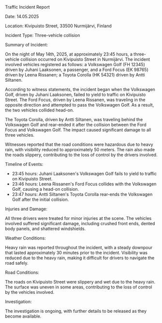 Traffic Incident Report

Date: 14.05.2025

Location: Kivipuisto Street, 33500 Nurmijärvi, Finland

Incident Type: Three-vehicle collision

Summary of Incident:

On the night of May 14th, 2025, at approximately 23:45 hours, a three-vehicle collision occurred on Kivipuisto Street in Nurmijärvi. The incident involved vehicles registered as follows: a Volkswagen Golf (FH 12345) driven by Juhani Laaksonen, a passenger, and a Ford Focus (EK 98765) driven by Leena Rissanen; a Toyota Corolla (HK 54321) driven by Antti Siltanen.

According to witness statements, the incident began when the Volkswagen Golf, driven by Juhani Laaksonen, failed to yield to traffic on Kivipuisto Street. The Ford Focus, driven by Leena Rissanen, was traveling in the opposite direction and attempted to pass the Volkswagen Golf. As a result, the two vehicles collided head-on.

The Toyota Corolla, driven by Antti Siltanen, was traveling behind the Volkswagen Golf and rear-ended it after the collision between the Ford Focus and Volkswagen Golf. The impact caused significant damage to all three vehicles.

Witnesses reported that the road conditions were hazardous due to heavy rain, with visibility reduced to approximately 50 meters. The rain also made the roads slippery, contributing to the loss of control by the drivers involved.

Timeline of Events:

- 23:45 hours: Juhani Laaksonen's Volkswagen Golf fails to yield to traffic on Kivipuisto Street.
- 23:46 hours: Leena Rissanen's Ford Focus collides with the Volkswagen Golf, causing a head-on collision.
- 23:47 hours: Antti Siltanen's Toyota Corolla rear-ends the Volkswagen Golf after the initial collision.

Injuries and Damage:

All three drivers were treated for minor injuries at the scene. The vehicles involved suffered significant damage, including crushed front ends, dented body panels, and shattered windshields.

Weather Conditions:

Heavy rain was reported throughout the incident, with a steady downpour that lasted approximately 30 minutes prior to the incident. Visibility was reduced due to the heavy rain, making it difficult for drivers to navigate the road safely.

Road Conditions:

The roads on Kivipuisto Street were slippery and wet due to the heavy rain. The surface was uneven in some areas, contributing to the loss of control by the vehicles involved.

Investigation:

The investigation is ongoing, with further details to be released as they become available.